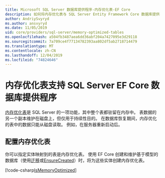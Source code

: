 ```yaml
---
title: Microsoft SQL Server 数据库提供程序-内存优化表-EF Core
description: 如何将内存优化表与 SQL Server Entity Framework Core 数据库提供程序结合使用
author: AndriySvyryd
ms.author: ansvyryd
ms.date: 11/05/2019
uid: core/providers/sql-server/memory-optimized-tables
ms.openlocfilehash: a504fb3487aea6dd36abf204a7427095e3d29118
ms.sourcegitcommit: 7a709ce4f77134782393aa802df5ab2718714479
ms.translationtype: MT
ms.contentlocale: zh-CN
ms.lasthandoff: 12/04/2019
ms.locfileid: "74824646"
---
```

# <a name="memory-optimized-tables-support-in-sql-server-ef-core-database-provider"></a>内存优化表支持 SQL Server EF Core 数据库提供程序

[内存优化表](/sql/relational-databases/in-memory-oltp/memory-optimized-tables)是 SQL Server 的一项功能，其中整个表都驻留在内存中。 表数据的另一个副本维护在磁盘上，但仅用于持续性目的。 在数据库恢复期间，内存优化的表中的数据只能从磁盘读取。 例如，在服务器重新启动后。

## <a name="configuring-a-memory-optimized-table"></a>配置内存优化表

你可以指定实体映射到的表是内存优化表。 使用 EF Core 创建和维护基于模型的数据库（使用[迁移](xref:core/managing-schemas/migrations/index)或[EnsureCreated](/dotnet/api/Microsoft.EntityFrameworkCore.Storage.IDatabaseCreator.EnsureCreated)）时，将为这些实体创建内存优化表。

[!code-csharp[IsMemoryOptimized](../../../../samples/core/SqlServer/InMemory/InMemoryContext.cs?name=IsMemoryOptimized)]

